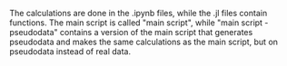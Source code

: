 The calculations are done in the .ipynb files, while the .jl files contain functions. The main script is called "main script", while "main script - pseudodata" contains a version of the main script that generates pseudodata and makes the same calculations as the main script, but on pseudodata instead of real data.
